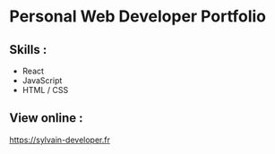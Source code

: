 # Personal Web Developer Portfolio

## Skills :
- React
- JavaScript
- HTML / CSS

## View online :

https://sylvain-developer.fr
